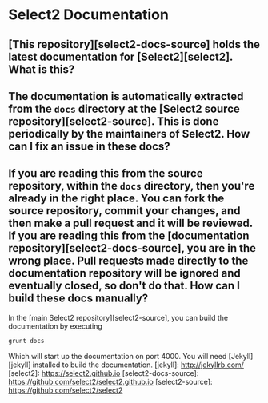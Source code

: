 Select2 Documentation
=====================
[This repository][select2-docs-source] holds the latest documentation for
[Select2][select2].
What is this?
-------------
The documentation is automatically extracted from the `docs` directory at the
[Select2 source repository][select2-source]. This is done periodically by
the maintainers of Select2.
How can I fix an issue in these docs?
-------------------------------------
If you are reading this from the source repository, within the `docs` directory,
then you're already in the right place. You can fork the source repository,
commit your changes, and then make a pull request and it will be reviewed.
**If you are reading this from the
[documentation repository][select2-docs-source], you are in the wrong place.**
Pull requests made directly to the documentation repository will be ignored and
eventually closed, so don't do that.
How can I build these docs manually?
------------------------------------
In the [main Select2 repository][select2-source], you can build the
documentation by executing
```bash
grunt docs
```
Which will start up the documentation on port 4000. You will need
[Jekyll][jekyll] installed to build the documentation.
[jekyll]: http://jekyllrb.com/
[select2]: https://select2.github.io
[select2-docs-source]: https://github.com/select2/select2.github.io
[select2-source]: https://github.com/select2/select2
